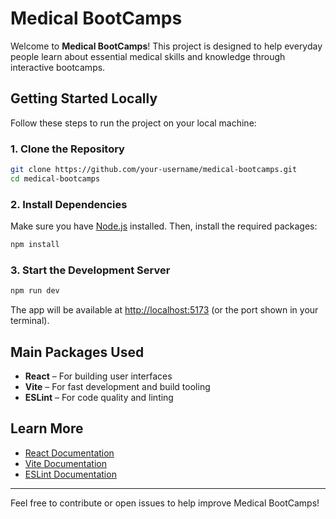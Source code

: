 # Medical BootCamps

Welcome to **Medical BootCamps**! This project is designed to help everyday people learn about essential medical skills and knowledge through interactive bootcamps.

## Getting Started Locally

Follow these steps to run the project on your local machine:

### 1. Clone the Repository

```bash
git clone https://github.com/your-username/medical-bootcamps.git
cd medical-bootcamps
```

### 2. Install Dependencies

Make sure you have [Node.js](https://nodejs.org/) installed. Then, install the required packages:

```bash
npm install
```

### 3. Start the Development Server

```bash
npm run dev
```

The app will be available at [http://localhost:5173](http://localhost:5173) (or the port shown in your terminal).

## Main Packages Used

- **React** – For building user interfaces
- **Vite** – For fast development and build tooling
- **ESLint** – For code quality and linting

## Learn More

- [React Documentation](https://react.dev/)
- [Vite Documentation](https://vitejs.dev/)
- [ESLint Documentation](https://eslint.org/)

---

Feel free to contribute or open issues to help improve Medical BootCamps!
